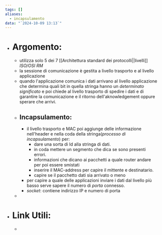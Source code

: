```yaml
---
tags: []
aliases:
  - incapsulamento
data: "`2024-10-09 13:13`"
---
```

- # Argomento:
	- utilizza solo 5 dei 7 [[Architettura standard dei protocolli||livelli]] _ISO/OSI RM_ 
	- la sessione di comunicazione è gestita a livello trasporto e al livello applicazione 
	- quando l'applicazione comunica i dati arrivano al livello applicazione che determina quali bit in quella stringa hanno un _determinato significato_ e poi chiede al livello trasporto di spedire i dati e di garantire la comunicazione e il ritorno dell'aknowledgement oppure sperare che arrivi.
	- ## Incapsulamento:  
		- il livello trasporto e MAC poi aggiunge delle informazione nell'header e nella coda della stringa(_processo di incapsulamento_) per:
			- dare una sorta di Id alla stringa di dati. 
			- in coda mettere un segmento che dica se sono presenti errori. 
			- informazioni che dicano ai pacchetti a quale router andare per poi essere smistati 
			- inserire il MAC-address per capire il mittente e destinatario.
			- capire se il pacchetto dati sia arrivato o meno
		- per capire a quale delle applicazioni inviare i dati dal livello più basso serve sapere il numero di _porta_ connesso. 
		- _socket_: contiene indirizzo IP e numero di porta
	- 
- # Link Utili:
	- 